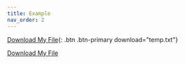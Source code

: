 ```yaml
---
title: Example
nav_order: 2
---
```


[Download My File](/assets/download/temp.txt){: .btn .btn-primary download="temp.txt"}

<a href="#" class="btn btn-primary" onclick="window.location.href='/assets/download/temp.txt'; return false;">Download My File</a>
